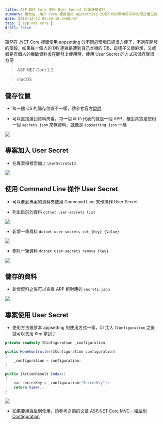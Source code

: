 ```yaml
---
title: ASP.NET Core 使用 User Secret 保護機敏資料
summary: 雖然在 .NET Core 裡面使用 appsetting 分成不同的環境給不同的設定檔已經很方便了，不過在開發的階段，如果每一個人的 DB 連線是連到自己本機的 DB，又或者是有個人的機敏資料會在開發上使用時，使用 User Secret 的方式來儲存就很方便
date: 2018-12-22 09:50:18.4+08:00
tags: [ asp.net core ]
draft: false
---
```


雖然在 .NET Core 裡面使用 appsetting 分不同的環境已經很方便了，不過在開發的階段，如果每一個人的 DB 連線是連到自己本機的 DB，這樣子又很麻煩，又或者是有個人的機敏資料會在開發上使用時，使用 User Secret 的方式來儲存就很方便

> ASP.NET Core 2.2

> macOS


## 儲存位置

- 每一個 OS 的儲存位置不一樣，請參考官方[說明](https://docs.microsoft.com/zh-tw/aspnet/core/security/app-secrets?view=aspnetcore-2.1&tabs=macos)

- 可以直接進到資料夾看，每一個 `GUID` 代表的就是一個 APP，裡面其實是使用一個 `secrets.json` 來存資料，就像是 `appsetting.json` 一樣

![](/static/images/404.webp)

## 專案加入 User Secret

- 在專案檔裡面加上 `UserSecretsId`

![](/static/images/404.webp)

## 使用 Command Line 操作 User Secret

- 可以進到專案的資料夾使用 Command Line 來作操作 User Secret

- 列出目前的資料 `dotnet user-secrets list`

![](/static/images/404.webp)

- 新增一筆資料 `dotnet user-secrets set {Key} {Value}`

![](/static/images/404.webp)

- 刪除一筆資料 `dotnet user-secrets remove {Key}`

![](/static/images/404.webp)

## 儲存的資料

- 新增資料之後可以查看 APP 相對應的 `secrets.json`

![](/static/images/404.webp)

## 專案使用 User Secret

- 使用方法跟原本 appsetting 的使用方式一樣，DI 注入 `IConfiguration` 之後就可以使用 Key 拿到了

```csharp
private readonly IConfiguration _configuration;

public HomeController(IConfiguration configuration)
{
    _configuration = configuration;
}

public IActionResult Index()
{
    var secretKey = _configuration["SecretKey"];
    return View();
}
```

![](/static/images/404.webp)

- 如果要用強型別使用，請參考之前的文章 [ASP.NET Core MVC - 強型別 Configuration](https://blog.cashwu.com/blog/asp-net-core-mvc-strong-type-configuration)